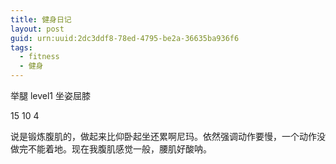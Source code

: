 ```yaml
---
title: 健身日记
layout: post
guid: urn:uuid:2dc3ddf8-78ed-4795-be2a-36635ba936f6
tags: 
  - fitness
  - 健身
---
```


举腿 level1 坐姿屈膝

15 10 4

说是锻炼腹肌的，做起来比仰卧起坐还累啊尼玛。依然强调动作要慢，一个动作没做完不能着地。现在我腹肌感觉一般，腰肌好酸呐。
